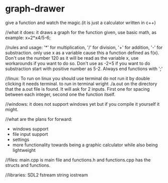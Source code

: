 # graph-drawer
give a function and watch the magic.(it is just a calculator written in c++)

//what it does:
it draws a graph for the function given, use basic math, as example: x+2*x4/5-6;

//rules and usage:
'*' for multiplication,
'/' for division,
'+' for addition,
'-' for substraction.
only use x as a variable cause this a function defined as f(x).
Don't use the number 120 as it will be read as the variable x, use workarounds if you want to do so.
Don't use as -2+5 if you want to do substraction start with positive number as 5-2.
Always end functions with ';'

//linux:
To run on linux you should use terminal do not run it by double clicking it needs terminal.
to run in terminal wright ./a.out on the directory that the a.out file is found.
It will ask for 2 inputs. First one for spacing between each integer, second one the function itself.

//windows:
it does not support windows yet but if you compile it yourself it might.

//what are the plans for forward:
* windows support
* file input support
* settings
* more functionality towards being a graphic calculator while also being lightweight
 
//files:
main.cpp is main file and functions.h and functions.cpp has the structs and functions.

//libraries:
SDL2
fstream
string
iostream
